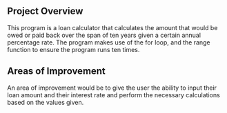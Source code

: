 ## Project Overview  
This program is a loan calculator that calculates the amount that would be owed or paid back over the span of ten years given a certain annual percentage rate. The program makes use of the for loop, and the range function to ensure the program runs ten times. 

## Areas of Improvement  
An area of improvement would be to give the user the ability to input their loan amount and their interest rate and perform the necessary calculations based on the values given.